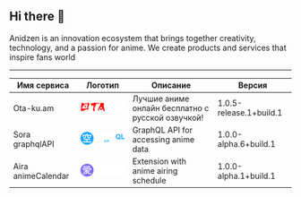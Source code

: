 ## Hi there 👋

Anidzen is an innovation ecosystem that brings together creativity, technology, and a passion for anime. We create products and services that inspire fans world

---

| **Имя сервиса** | **Логотип** | **Описание** | **Версия** |
|-----------------|-------------|--------------|------------|
| Ota-ku.am |  <img src="https://raw.githubusercontent.com/KU-OTA-KU/Design-assets/refs/heads/main/new/ota-ku-red-white.png" alt="Ota-ku logo" style="width: 150px;"> | Лучшие аниме онлайн бесплатно с русской озвучкой! | 1.0.5-release.1+build.1 |
| Sora graphqlAPI | <img src="https://github.com/Anidzen-Ecosystems/Design-assets/blob/main/sora/SORA_LOGO_BLUE.png?raw=true" alt="Sora" style="width: 150px;"> | GraphQL API for accessing anime data  | 1.0.0-alpha.6+build.1 |
| Aira animeCalendar | <img src="https://github.com/Anidzen-app/Design-assets/blob/main/aira/AIRA_LOGO.png?raw=true" alt="Aira" style="width: 150px;"> | Extension with anime airing schedule | 1.0.0-alpha.1+build.1 |

